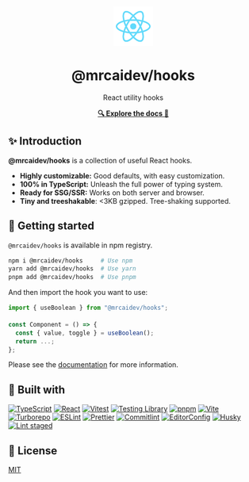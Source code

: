 <div align="center">
  <a href="#">
    <img src="docs/public/reactjs.svg" alt="Logo" width="80">
  </a>
  <h1>@mrcaidev/hooks</h1>
  <p>React utility hooks</p>
  <p>
    <strong><a href="https://hooks.mrcai.dev">🔍 Explore the docs 📖</a></strong>
  </p>
</div>

## ✨ Introduction

**@mrcaidev/hooks** is a collection of useful React hooks.

- **Highly customizable:** Good defaults, with easy customization.
- **100% in TypeScript:** Unleash the full power of typing system.
- **Ready for SSG/SSR:** Works on both server and browser.
- **Tiny and treeshakable**: <3KB gzipped. Tree-shaking supported.

## 🚀 Getting started

`@mrcaidev/hooks` is available in npm registry.

```sh
npm i @mrcaidev/hooks     # Use npm
yarn add @mrcaidev/hooks  # Use yarn
pnpm add @mrcaidev/hooks  # Use pnpm
```

And then import the hook you want to use:

```ts
import { useBoolean } from "@mrcaidev/hooks";

const Component = () => {
  const { value, toggle } = useBoolean();
  return ...;
};
```

Please see the [documentation](https://hooks.mrcai.dev) for more information.

## 🧰 Built with

[![TypeScript](https://img.shields.io/badge/typescript-3178c6?style=for-the-badge&logo=typescript&logoColor=ffffff)](https://www.typescriptlang.org/)
[![React](https://img.shields.io/badge/react-23272f?style=for-the-badge&logo=react)](https://reactjs.org/)
[![Vitest](https://img.shields.io/badge/vitest-6da13f?style=for-the-badge&logo=vitest&logoColor=ffffff)](https://vitest.dev/)
[![Testing Library](https://shields.io/badge/testing%20library-e33433?style=for-the-badge&logo=testinglibrary&logoColor=ffffff)](https://testing-library.com/)
[![pnpm](https://img.shields.io/badge/pnpm-f69220?style=for-the-badge&logo=pnpm&logoColor=ffffff)](https://pnpm.io/)
[![Vite](https://img.shields.io/badge/vite-646cff?style=for-the-badge&logo=vite&logoColor=ffffff)](https://vitejs.dev/)
[![Turborepo](https://img.shields.io/badge/turborepo-000000?style=for-the-badge&logo=turborepo)](https://turbo.build/repo)
[![ESLint](https://shields.io/badge/eslint-4b32c3?style=for-the-badge&logo=eslint&logoColor=ffffff)](https://eslint.org/)
[![Prettier](https://shields.io/badge/prettier-24292e?style=for-the-badge&logo=prettier)](https://prettier.io/)
[![Commitlint](https://shields.io/badge/commitlint-121212?style=for-the-badge&logo=commitlint&logoColor=ffffff)](https://commitlint.js.org/#/)
[![EditorConfig](https://shields.io/badge/editorconfig-000?style=for-the-badge&logo=editorconfig&logoColor=ffffff)](https://editorconfig.org/)
[![Husky](https://shields.io/badge/husky-42b983?style=for-the-badge&logo=git&logoColor=ffffff)](https://typicode.github.io/husky/#/)
[![Lint staged](https://shields.io/badge/lint%20staged-f54d27?style=for-the-badge&logo=git&logoColor=ffffff)](https://github.com/okonet/lint-staged#readme)

## 📜 License

[MIT](https://github.com/mrcaidev/hooks/tree/master/LICENSE)
